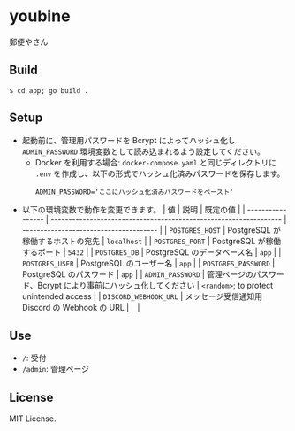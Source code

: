 # youbine
郵便やさん

## Build
```shell
$ cd app; go build .
```

## Setup
* 起動前に、管理用パスワードを Bcrypt によってハッシュ化し `ADMIN_PASSWORD` 環境変数として読み込まれるよう設定してください。
    * Docker を利用する場合: `docker-compose.yaml` と同じディレクトリに `.env` を作成し、以下の形式でハッシュ化済みパスワードを保存します。
        ```
        ADMIN_PASSWORD='ここにハッシュ化済みパスワードをペースト'
        ````
* 以下の環境変数で動作を変更できます。
    | 値                | 説明                                                              | 既定の値                               | 
    | ----------------- | ----------------------------------------------------------------- | -------------------------------------- | 
    | `POSTGRES_HOST`     | PostgreSQL が稼働するホストの宛先                                 | `localhost`                              | 
    | `POSTGRES_PORT`     | PostgreSQL が稼働するポート                                       | `5432`                                   | 
    | `POSTGRES_DB`       | PostgreSQL のデータベース名                                       | `app`                                    | 
    | `POSTGRES_USER`     | PostgreSQL のユーザー名                                           | `app`                                    | 
    | `POSTGRES_PASSWORD` | PostgreSQL のパスワード                                           | `app`                                    | 
    | `ADMIN_PASSWORD`    | 管理ページのパスワード、Bcrypt により事前にハッシュ化してください | `<random>`; to protect unintended access | 
    | `DISCORD_WEBHOOK_URL` | メッセージ受信通知用 Discord の Webhook の URL                                           | ` `                                    | 

## Use
* `/`: 受付
* `/admin`: 管理ページ

## License
MIT License.